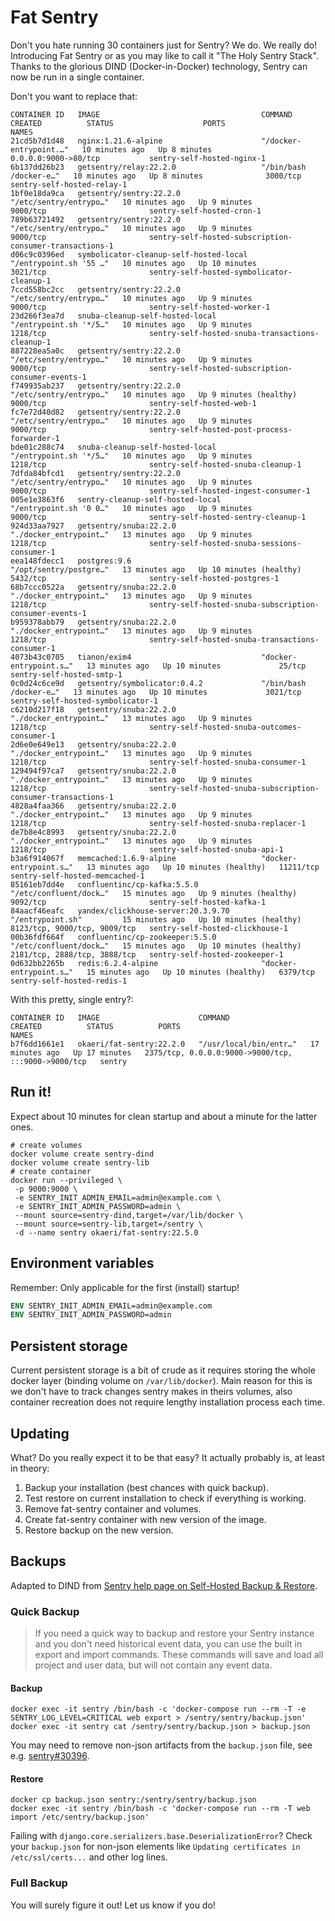 # Fat Sentry

Don't you hate running 30 containers just for Sentry? We do. We really do!
Introducing Fat Sentry or as you may like to call it "The Holy Sentry Stack".
Thanks to the glorious DIND (Docker-in-Docker) technology, Sentry can now be run in a single container.

Don't you want to replace that:
```
CONTAINER ID   IMAGE                                    COMMAND                  CREATED          STATUS                    PORTS                          NAMES
21cd5b7d1d48   nginx:1.21.6-alpine                      "/docker-entrypoint.…"   10 minutes ago   Up 8 minutes              0.0.0.0:9000->80/tcp           sentry-self-hosted-nginx-1
6b137dd26b23   getsentry/relay:22.2.0                   "/bin/bash /docker-e…"   10 minutes ago   Up 8 minutes              3000/tcp                       sentry-self-hosted-relay-1
1bf0e18da9ca   getsentry/sentry:22.2.0                  "/etc/sentry/entrypo…"   10 minutes ago   Up 9 minutes              9000/tcp                       sentry-self-hosted-cron-1
789b63721492   getsentry/sentry:22.2.0                  "/etc/sentry/entrypo…"   10 minutes ago   Up 9 minutes              9000/tcp                       sentry-self-hosted-subscription-consumer-transactions-1
d06c9c0396ed   symbolicator-cleanup-self-hosted-local   "/entrypoint.sh '55 …"   10 minutes ago   Up 10 minutes             3021/tcp                       sentry-self-hosted-symbolicator-cleanup-1
7ccd558bc2cc   getsentry/sentry:22.2.0                  "/etc/sentry/entrypo…"   10 minutes ago   Up 9 minutes              9000/tcp                       sentry-self-hosted-worker-1
23d266f3ea7d   snuba-cleanup-self-hosted-local          "/entrypoint.sh '*/5…"   10 minutes ago   Up 9 minutes              1218/tcp                       sentry-self-hosted-snuba-transactions-cleanup-1
887228ea5a0c   getsentry/sentry:22.2.0                  "/etc/sentry/entrypo…"   10 minutes ago   Up 9 minutes              9000/tcp                       sentry-self-hosted-subscription-consumer-events-1
f749935ab237   getsentry/sentry:22.2.0                  "/etc/sentry/entrypo…"   10 minutes ago   Up 9 minutes (healthy)    9000/tcp                       sentry-self-hosted-web-1
fc7e72d40d82   getsentry/sentry:22.2.0                  "/etc/sentry/entrypo…"   10 minutes ago   Up 9 minutes              9000/tcp                       sentry-self-hosted-post-process-forwarder-1
bde01c288c74   snuba-cleanup-self-hosted-local          "/entrypoint.sh '*/5…"   10 minutes ago   Up 9 minutes              1218/tcp                       sentry-self-hosted-snuba-cleanup-1
7dfda84bfcd1   getsentry/sentry:22.2.0                  "/etc/sentry/entrypo…"   10 minutes ago   Up 9 minutes              9000/tcp                       sentry-self-hosted-ingest-consumer-1
005e1e3863f6   sentry-cleanup-self-hosted-local         "/entrypoint.sh '0 0…"   10 minutes ago   Up 9 minutes              9000/tcp                       sentry-self-hosted-sentry-cleanup-1
924d33aa7927   getsentry/snuba:22.2.0                   "./docker_entrypoint…"   13 minutes ago   Up 9 minutes              1218/tcp                       sentry-self-hosted-snuba-sessions-consumer-1
eea148fdecc1   postgres:9.6                             "/opt/sentry/postgre…"   13 minutes ago   Up 10 minutes (healthy)   5432/tcp                       sentry-self-hosted-postgres-1
68b7ccc0522a   getsentry/snuba:22.2.0                   "./docker_entrypoint…"   13 minutes ago   Up 9 minutes              1218/tcp                       sentry-self-hosted-snuba-subscription-consumer-events-1
b959378abb79   getsentry/snuba:22.2.0                   "./docker_entrypoint…"   13 minutes ago   Up 9 minutes              1218/tcp                       sentry-self-hosted-snuba-transactions-consumer-1
4073b43c0705   tianon/exim4                             "docker-entrypoint.s…"   13 minutes ago   Up 10 minutes             25/tcp                         sentry-self-hosted-smtp-1
0c0d24c6ce9d   getsentry/symbolicator:0.4.2             "/bin/bash /docker-e…"   13 minutes ago   Up 10 minutes             3021/tcp                       sentry-self-hosted-symbolicator-1
c6210d217f18   getsentry/snuba:22.2.0                   "./docker_entrypoint…"   13 minutes ago   Up 9 minutes              1218/tcp                       sentry-self-hosted-snuba-outcomes-consumer-1
2d6e0e649e13   getsentry/snuba:22.2.0                   "./docker_entrypoint…"   13 minutes ago   Up 9 minutes              1218/tcp                       sentry-self-hosted-snuba-consumer-1
129494f97ca7   getsentry/snuba:22.2.0                   "./docker_entrypoint…"   13 minutes ago   Up 9 minutes              1218/tcp                       sentry-self-hosted-snuba-subscription-consumer-transactions-1
4828a4faa366   getsentry/snuba:22.2.0                   "./docker_entrypoint…"   13 minutes ago   Up 9 minutes              1218/tcp                       sentry-self-hosted-snuba-replacer-1
de7b8e4c8993   getsentry/snuba:22.2.0                   "./docker_entrypoint…"   13 minutes ago   Up 9 minutes              1218/tcp                       sentry-self-hosted-snuba-api-1
b3a6f914067f   memcached:1.6.9-alpine                   "docker-entrypoint.s…"   13 minutes ago   Up 10 minutes (healthy)   11211/tcp                      sentry-self-hosted-memcached-1
85161eb7dd4e   confluentinc/cp-kafka:5.5.0              "/etc/confluent/dock…"   15 minutes ago   Up 9 minutes (healthy)    9092/tcp                       sentry-self-hosted-kafka-1
84aacf46eafc   yandex/clickhouse-server:20.3.9.70       "/entrypoint.sh"         15 minutes ago   Up 10 minutes (healthy)   8123/tcp, 9000/tcp, 9009/tcp   sentry-self-hosted-clickhouse-1
00b36fdf664f   confluentinc/cp-zookeeper:5.5.0          "/etc/confluent/dock…"   15 minutes ago   Up 10 minutes (healthy)   2181/tcp, 2888/tcp, 3888/tcp   sentry-self-hosted-zookeeper-1
0d632bb2265b   redis:6.2.4-alpine                       "docker-entrypoint.s…"   15 minutes ago   Up 10 minutes (healthy)   6379/tcp                       sentry-self-hosted-redis-1
```

With this pretty, single entry?:
```
CONTAINER ID   IMAGE                      COMMAND                  CREATED          STATUS          PORTS                                                 NAMES
b7f6dd1661e1   okaeri/fat-sentry:22.2.0   "/usr/local/bin/entr…"   17 minutes ago   Up 17 minutes   2375/tcp, 0.0.0.0:9000->9000/tcp, :::9000->9000/tcp   sentry
```

## Run it!

Expect about 10 minutes for clean startup and about a minute for the latter ones.

```console
# create volumes
docker volume create sentry-dind
docker volume create sentry-lib
# create container
docker run --privileged \
 -p 9000:9000 \
 -e SENTRY_INIT_ADMIN_EMAIL=admin@example.com \
 -e SENTRY_INIT_ADMIN_PASSWORD=admin \
 --mount source=sentry-dind,target=/var/lib/docker \
 --mount source=sentry-lib,target=/sentry \
 -d --name sentry okaeri/fat-sentry:22.5.0
```

## Environment variables

Remember: Only applicable for the first (install) startup!

```dockerfile
ENV SENTRY_INIT_ADMIN_EMAIL=admin@example.com
ENV SENTRY_INIT_ADMIN_PASSWORD=admin
```

## Persistent storage

Current persistent storage is a bit of crude as it requires storing the whole docker layer (binding volume on `/var/lib/docker`).
Main reason for this is we don't have to track changes sentry makes in theirs volumes, also container recreation does 
not require lengthy installation process each time.

## Updating

What? Do you really expect it to be that easy? It actually probably is, at least in theory:
1) Backup your installation (best chances with quick backup).
2) Test restore on current installation to check if everything is working.
3) Remove fat-sentry container and volumes.
4) Create fat-sentry container with new version of the image.
5) Restore backup on the new version.

## Backups

Adapted to DIND from [Sentry help page on Self-Hosted Backup & Restore](https://develop.sentry.dev/self-hosted/backup/).

### Quick Backup

> If you need a quick way to backup and restore your Sentry instance and you don't need historical event data, 
> you can use the built in export and import commands. These commands will save and load all project and user 
> data, but will not contain any event data.

#### Backup
```console
docker exec -it sentry /bin/bash -c 'docker-compose run --rm -T -e SENTRY_LOG_LEVEL=CRITICAL web export > /sentry/sentry/backup.json'
docker exec -it sentry cat /sentry/sentry/backup.json > backup.json
```

You may need to remove non-json artifacts from the `backup.json` file, see e.g. [sentry#30396](https://github.com/getsentry/sentry/issues/30396).

#### Restore

```console
docker cp backup.json sentry:/sentry/sentry/backup.json
docker exec -it sentry /bin/bash -c 'docker-compose run --rm -T web import /etc/sentry/backup.json'
```

Failing with `django.core.serializers.base.DeserializationError`? Check your `backup.json` for non-json elements like `Updating certificates in /etc/ssl/certs...` and other log lines.

### Full Backup

You will surely figure it out! Let us know if you do!
